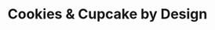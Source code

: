 ---
title: "Cookies & Cupcake by Design"
url: /normal/cookies-und-cupcake-by-design/
shop: Konditorei
---